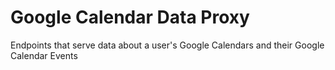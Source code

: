 Google Calendar Data Proxy
==========================

Endpoints that serve data about a user's Google Calendars and their Google Calendar Events
